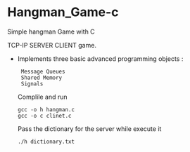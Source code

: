# Hangman_Game-c
Simple hangman Game with C

  TCP-IP SERVER CLIENT game.
  
  - Implements three basic advanced programming objects :  
                                                           
         Message Queues
         Shared Memory
         Signals
         
    Complile and run
    
        gcc -o h hangman.c
        gcc -o c clinet.c
     
    Pass the dictionary for the server while execute it
    
        ./h dictionary.txt   
                                                        
